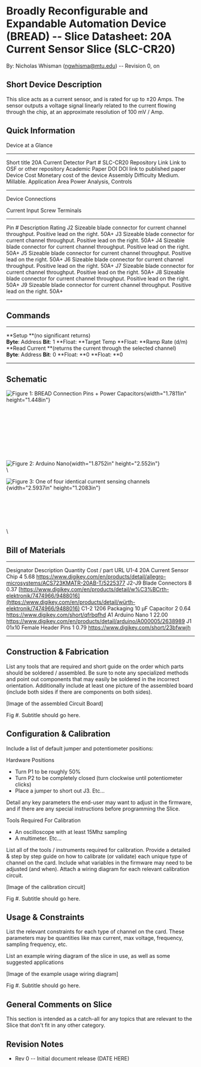 # Broadly Reconfigurable and Expandable Automation Device (BREAD) -- Slice Datasheet: 2**0A Current Sensor Slice** (SLC-CR20)

By: Nicholas Whisman (ngwhisma@mtu.edu) -- Revision 0, on

## Short Device Description

This slice acts as a current sensor, and is rated for up to ±20 Amps.
The sensor outputs a voltage signal linearly related to the current
flowing through the chip, at an approximate resolution of 100 mV / Amp.

## Quick Information

Device at a Glance

  --------------------- ---------------------------------
  Short title           20A Current Detector
  Part \#               SLC-CR20
  Repository Link       Link to OSF or other repository
  Academic Paper DOI    DOI link to published paper
  Device Cost           Monetary cost of the device
  Assembly Difficulty   Medium. Millable.
  Application Area      Power Analysis, Controls
  --------------------- ---------------------------------

Device Connections

Current Input Screw Terminals

  -------- -------------------------------------------------------------------------------------- --------
  Pin \#   Description                                                                            Rating
  J2       Sizeable blade connector for current channel throughput. Positive lead on the right.   50A+
  J3       Sizeable blade connector for current channel throughput. Positive lead on the right.   50A+
  J4       Sizeable blade connector for current channel throughput. Positive lead on the right.   50A+
  J5       Sizeable blade connector for current channel throughput. Positive lead on the right.   50A+
  J6       Sizeable blade connector for current channel throughput. Positive lead on the right.   50A+
  J7       Sizeable blade connector for current channel throughput. Positive lead on the right.   50A+
  J8       Sizeable blade connector for current channel throughput. Positive lead on the right.   50A+
  J9       Sizeable blade connector for current channel throughput. Positive lead on the right.   50A+
  -------- -------------------------------------------------------------------------------------- --------

## Commands

  --------------------------------------------------------------------- ------------ ------------------------ ----------------------------
  **Setup **(no significant returns)                                                                          
  **Byte**: Address                                                     **Bit**: 1   **Float: **Target Temp   **Float: **Ramp Rate (d/m)
  **Read Current **(returns the current through the selected channel)                                         
  **Byte**: Address                                                     **Bit**: 0   **Float: **0             **Float: **0
  --------------------------------------------------------------------- ------------ ------------------------ ----------------------------

## Schematic

![Figure 1: BREAD Connection Pins + Power
Capacitors](Pictures/10000201000000AB0000008BB51D58A998ECB56B.png "fig:"){width="1.7811in"
height="1.448in"}\
\
\
\
\
\
\
\
\
\
![Figure 2: Arduino
Nano](Pictures/10000201000000B4000000F5D2FAF377839CEBA3.png "fig:"){width="1.8752in"
height="2.552in"}\
\

![Figure 3: One of four identical current sensing
channels](Pictures/10000201000000F900000074C687B7F5A6EA3E1E.png "fig:"){width="2.5937in"
height="1.2083in"}

\
\
\
\
\
\

## Bill of Materials

  ------------ -------------------------------- ---------- ------------- -----------------------------------------------------------------------------------------------------------------------------------------------------------------
  Designator   Description                      Quantity   Cost / part   URL
  U1-4         20A Current Sensor Chip          4          5.68          <https://www.digikey.com/en/products/detail/allegro-microsystems/ACS723KMATR-20AB-T/5225377>
  J2-J9        Blade Connectors                 8          0.37          [https://www.digikey.com/en/products/detail/w%C3%BCrth-elektronik/7474966/9488016](https://www.digikey.com/en/products/detail/würth-elektronik/7474966/9488016)
  C1-2         1206 Packaging 10 µF Capacitor   2          0.64          <https://www.digikey.com/short/qfrbqfhd>
  A1           Arduino Nano                     1          22.00         <https://www.digikey.com/en/products/detail/arduino/A000005/2638989>
  J1           01x10 Female Header Pins         1          0.79          <https://www.digikey.com/short/23bfwwjh>
  ------------ -------------------------------- ---------- ------------- -----------------------------------------------------------------------------------------------------------------------------------------------------------------

## Construction & Fabrication

List any tools that are required and short guide on the order which
parts should be soldered / assembled. Be sure to note any specialized
methods and point out components that may easily be soldered in the
incorrect orientation. Additionally include at least one picture of the
assembled board (include both sides if there are components on both
sides).

\[Image of the assembled Circuit Board\]

Fig #. Subtitle should go here.

## Configuration & Calibration

Include a list of default jumper and potentiometer positions:

Hardware Positions

-   Turn P1 to be roughly 50%
-   Turn P2 to be completely closed (turn clockwise until potentiometer
    clicks)
-   Place a jumper to short out J3. Etc...

Detail any key parameters the end-user may want to adjust in the
firmware, and if there are any special instructions before programming
the Slice.

Tools Required For Calibration

-   An oscilloscope with at least 15Mhz sampling
-   A multimeter. Etc...

List all of the tools / instruments required for calibration. Provide a
detailed & step by step guide on how to calibrate (or validate) each
unique type of channel on the card. Include what variables in the
firmware may need to be adjusted (and when). Attach a wiring diagram for
each relevant calibration circuit.

\[Image of the calibration circuit\]

Fig #. Subtitle should go here.

## Usage & Constraints

List the relevant constraints for each type of channel on the card.
These parameters may be quantities like max current, max voltage,
frequency, sampling frequency, etc.

List an example wiring diagram of the slice in use, as well as some
suggested applications

\[Image of the example usage wiring diagram\]

Fig #. Subtitle should go here.

## General Comments on Slice

This section is intended as a catch-all for any topics that are relevant
to the Slice that don't fit in any other category.

## Revision Notes

-   Rev 0 -- Initial document release (DATE HERE)
